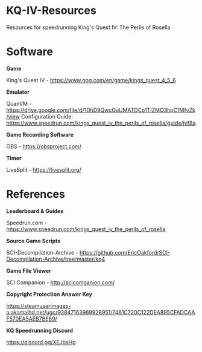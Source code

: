 # KQ-IV-Resources
Resources for speedrunning King's Quest IV: The Perils of Rosella

# Software
**Game**

King's Quest IV - https://www.gog.com/en/game/kings_quest_4_5_6

**Emulator** 

QuanVM - https://drive.google.com/file/d/1DhD9QwcOuUMATDCo1TIZMO3hpC1MfvZk/view
Configuration Guide: https://www.speedrun.com/kings_quest_iv_the_perils_of_rosella/guide/jvf8a

**Game Recording Software**

OBS - https://obsproject.com/

**Timer**

LiveSplit - https://livesplit.org/


# References
**Leaderboard & Guides**

Speedrun.com - https://www.speedrun.com/kings_quest_iv_the_perils_of_rosella

**Source Game Scripts**

SCI-Decompilation-Archive - https://github.com/EricOakford/SCI-Decompilation-Archive/tree/master/kq4

**Game File Viewer**

SCI Companion - http://scicompanion.com/

**Copyright Protection Answer Key**

https://steamuserimages-a.akamaihd.net/ugc/93847163969928951/7461C720C122DEA895CFADCAAF570EA5AEB7BE69/

**KQ Speedrunning Discord**

https://discord.gg/XEJbsHp
